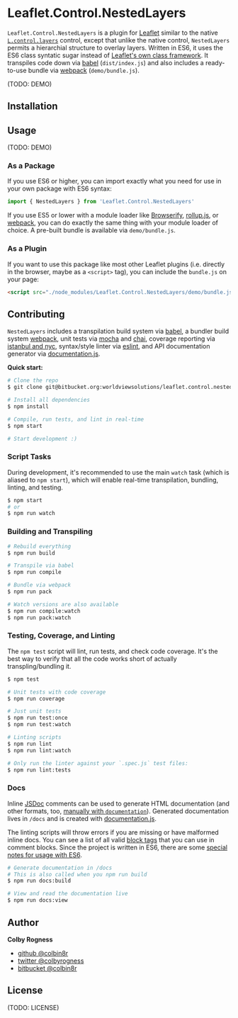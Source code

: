 # Leaflet.Control.NestedLayers

`Leaflet.Control.NestedLayers` is a plugin for [Leaflet](http://leafletjs.com/) similar to the native [`L.control.layers`](http://leafletjs.com/reference-1.0.3.html#control-layers) control, except that unlike the native control, `NestedLayers` permits a hierarchial structure to overlay layers. Written in ES6, it uses the ES6 class syntatic sugar instead of [Leaflet's own class framework](http://leafletjs.com/reference-1.0.3.html#class). It transpiles code down via [babel](https://babeljs.io/) (`dist/index.js`) and also includes a ready-to-use bundle via [webpack](https://webpack.github.io/) (`demo/bundle.js`).

(TODO: DEMO)

## Installation

## Usage

(TODO: DEMO)

### As a Package
If you use ES6 or higher, you can import exactly what you need for use in your own package with ES6 syntax:

```js
import { NestedLayers } from 'Leaflet.Control.NestedLayers'
```

If you use ES5 or lower with a module loader like [Browserify](http://browserify.org/), [rollup.js](https://rollupjs.org/), or [webpack](https://webpack.github.io/), you can do exactly the same thing with your module loader of choice. A pre-built bundle is available via `demo/bundle.js`.

### As a Plugin

If you want to use this package like most other Leaflet plugins (i.e. directly in the browser, maybe as a `<script>` tag), you can include the `bundle.js` on your page:

```html
<script src="./node_modules/Leaflet.Control.NestedLayers/demo/bundle.js"></script>
```

## Contributing

`NestedLayers` includes a transpilation build system via [babel](https://babeljs.io/), a bundler build system [webpack](https://webpack.github.io/), unit tests via [mocha](https://mochajs.org/) and [chai](http://chaijs.com/), coverage reporting via [istanbul and nyc](https://istanbul.js.org/), syntax/style linter via [eslint](http://eslint.org/), and API documentation generator via [documentation.js](http://documentation.js.org/).

**Quick start:**

```sh
# Clone the repo
$ git clone git@bitbucket.org:worldviewsolutions/leaflet.control.nestedlayers.git

# Install all dependencies
$ npm install

# Compile, run tests, and lint in real-time
$ npm start

# Start development :)
```

### Script Tasks

During development, it's recommended to use the main `watch` task (which is aliased to `npm start`), which will enable real-time transpilation, bundling, linting, and testing.

```sh
$ npm start
# or
$ npm run watch
```


### Building and Transpiling

```sh
# Rebuild everything
$ npm run build

# Transpile via babel
$ npm run compile

# Bundle via webpack
$ npm run pack

# Watch versions are also available
$ npm run compile:watch
$ npm run pack:watch
```

### Testing, Coverage, and Linting

The `npm test` script will lint, run tests, and check code coverage. It's the best way to verify that all the code works short of actually transpling/bundling it.

```sh
$ npm test
```

```sh
# Unit tests with code coverage
$ npm run coverage

# Just unit tests
$ npm run test:once
$ npm run test:watch
```

```sh
# Linting scripts
$ npm run lint
$ npm run lint:watch

# Only run the linter against your `.spec.js` test files:
$ npm run lint:tests
```

### Docs

Inline [JSDoc](http://usejsdoc.org/) comments can be used to generate HTML documentation (and other formats, too, [manually with `documentation`](https://github.com/documentationjs/documentation/blob/master/docs/USAGE.md)). Generated documentation lives in `/docs` and is created with [documentation.js](http://documentation.js.org/).

The linting scripts will throw errors if you are missing or have malformed inline docs. You can see a list of all valid [block tags](http://usejsdoc.org/#block-tags) that you can use in comment blocks. Since the project is written in ES6, there are some [special notes for usage with ES6](https://github.com/documentationjs/documentation/blob/master/docs/RECIPES.md).

```sh
# Generate documentation in /docs
# This is also called when you npm run build
$ npm run docs:build

# View and read the documentation live
$ npm run docs:view
```




## Author

**Colby Rogness**

* [github @colbin8r](https://github.com/colbin8r)
* [twitter @colbyrogness](http://twitter.com/colbyrogness)
* [bitbucket @colbin8r](https://bitbucket.org/colbin8r/)

## License

(TODO: LICENSE)
